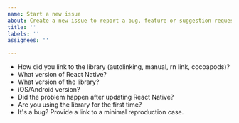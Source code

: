 ```yaml
---
name: Start a new issue
about: Create a new issue to report a bug, feature or suggestion requests.
title: ''
labels: ''
assignees: ''

---
```


- How did you link to the library (autolinking, manual, rn link, cocoapods)?
- What version of React Native?
- What version of the library?
- iOS/Android version?
- Did the problem happen after updating React Native?
- Are you using the library for the first time?
- It's a bug? Provide a link to a minimal reproduction case.
